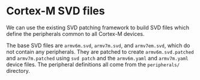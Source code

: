 # Cortex-M SVD files

We can use the existing SVD patching framework to build SVD files which define
the peripherals common to all Cortex-M devices.

The base SVD files are `armv6m.svd`, `armv7m.svd`, and `armv7em.svd`, which do
not contain any peripherals. They are patched to create `armv6m.svd.patched`
and `armv7m.patched` using `svd patch` and the `armv6m.yaml` and
`armv7m.yaml` device files. The peripheral definitions all come from
the `peripherals/` directory.

